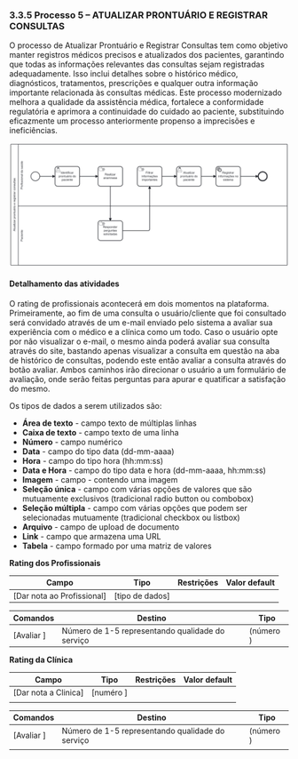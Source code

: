 ### 3.3.5 Processo 5 – ATUALIZAR PRONTUÁRIO E REGISTRAR CONSULTAS

O processo de Atualizar Prontuário e Registrar Consultas tem como objetivo manter registros médicos precisos e atualizados dos pacientes, garantindo que todas as informações relevantes das consultas sejam registradas adequadamente. Isso inclui detalhes sobre o histórico médico, diagnósticos, tratamentos, prescrições e qualquer outra informação importante relacionada às consultas médicas. Este processo modernizado melhora a qualidade da assistência médica, fortalece a conformidade regulatória e aprimora a continuidade do cuidado ao paciente, substituindo eficazmente um processo anteriormente propenso a imprecisões e ineficiências.
 
![Exemplo de um Modelo BPMN do PROCESSO 5](images/processo_5_atualizar_prontuario_e_registrar_consultas.png "Modelo BPMN do Processo 5.")



#### Detalhamento das atividades

O rating de profissionais acontecerá em dois momentos na plataforma. Primeiramente, ao fim de uma consulta o usuário/cliente que foi consultado será convidado através de um e-mail enviado pelo sistema a avaliar sua experiência com o médico e a clínica como um todo. Caso o usuário opte por não visualizar o e-mail, o mesmo ainda poderá avaliar sua consulta através do site, bastando apenas visualizar a consulta em questão na aba de histórico de consultas, podendo este então avaliar a consulta através do botão avaliar. Ambos caminhos irão direcionar o usuário a um formulário de avaliação, onde serão feitas perguntas para apurar e quatificar a satisfação do mesmo.

Os tipos de dados a serem utilizados são:

* **Área de texto** - campo texto de múltiplas linhas
* **Caixa de texto** - campo texto de uma linha
* **Número** - campo numérico
* **Data** - campo do tipo data (dd-mm-aaaa)
* **Hora** - campo do tipo hora (hh:mm:ss)
* **Data e Hora** - campo do tipo data e hora (dd-mm-aaaa, hh:mm:ss)
* **Imagem** - campo - contendo uma imagem
* **Seleção única** - campo com várias opções de valores que são mutuamente exclusivos (tradicional radio button ou combobox)
* **Seleção múltipla** - campo com várias opções que podem ser selecionadas mutuamente (tradicional checkbox ou listbox)
* **Arquivo** - campo de upload de documento
* **Link** - campo que armazena uma URL
* **Tabela** - campo formado por uma matriz de valores

**Rating dos Profissionais**

| **Campo**       | **Tipo**         | **Restrições** | **Valor default** |
| ---             | ---              | ---            | ---               |
| [Dar nota ao Profissional] | [tipo de dados]  |                |                   |


| **Comandos**         |  **Destino**                   | **Tipo** |
| ---                  | ---                            | ---               |
| [Avaliar ] | Número de 1-5 representando qualidade do serviço  | (número  ) |


**Rating da Clínica**

| **Campo**       | **Tipo**         | **Restrições** | **Valor default** |
| ---             | ---              | ---            | ---               |
| [Dar nota a Clinica] | [numéro ]  |                |                   |
|                 |                  |                |                   |

| **Comandos**         |  **Destino**                   | **Tipo**          |
| ---                  | ---                            | ---               |
| [Avaliar ] | Número de 1-5 representando qualidade do serviço  | (número ) |
|                      |                                |                   |
